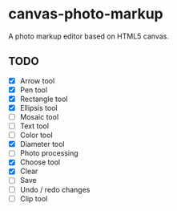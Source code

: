 # canvas-photo-markup
 
A photo markup editor based on HTML5 canvas.


## TODO

+ [x] Arrow tool
+ [x] Pen tool
+ [x] Rectangle tool
+ [x] Ellipsis tool
+ [ ] Mosaic tool
+ [ ] Text tool
+ [ ] Color tool
+ [x] Diameter tool
+ [ ] Photo processing
+ [x] Choose tool
+ [x] Clear
+ [ ] Save
+ [ ] Undo / redo changes
+ [ ] Clip tool